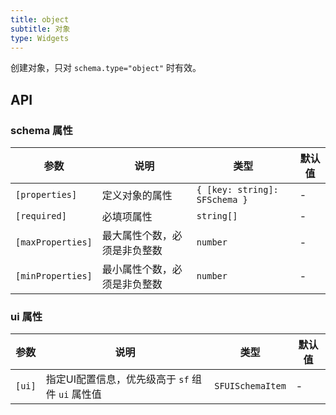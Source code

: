 ```yaml
---
title: object
subtitle: 对象
type: Widgets
---
```


创建对象，只对 `schema.type="object"` 时有效。

## API

### schema 属性

参数          | 说明                        | 类型                          | 默认值
--------------|-----------------------------|-------------------------------|--------
`[properties]`    | 定义对象的属性              | `{ [key: string]: SFSchema }` | -
`[required]`      | 必填项属性                  | `string[]`                    | -
`[maxProperties]` | 最大属性个数，必须是非负整数 | `number`                      | -
`[minProperties]` | 最小属性个数，必须是非负整数 | `number`                      | -

### ui 属性

参数 | 说明                                            | 类型             | 默认值
-----|-------------------------------------------------|------------------|--------
`[ui]`   | 指定UI配置信息，优先级高于 `sf` 组件 `ui` 属性值 | `SFUISchemaItem` | -
